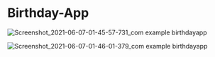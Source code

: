 # Birthday-App


![Screenshot_2021-06-07-01-45-57-731_com example birthdayapp](https://user-images.githubusercontent.com/66693217/120938811-6a42ff80-c732-11eb-8708-4e10728c7dbc.jpg)

![Screenshot_2021-06-07-01-46-01-379_com example birthdayapp](https://user-images.githubusercontent.com/66693217/120938810-6911d280-c732-11eb-8124-9d7ae1c5d588.jpg)

